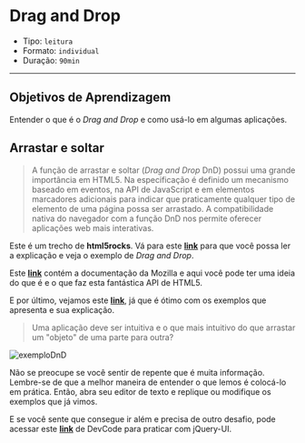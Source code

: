 # Drag and Drop

- Tipo: `leitura`
- Formato: `individual`
- Duração: `90min`

***

## Objetivos de Aprendizagem

Entender o que é o *Drag and Drop* e como usá-lo em algumas aplicações.

## Arrastar e soltar

>A função de arrastar e soltar (*Drag and Drop* DnD) possui uma grande importância em HTML5. Na especificação é definido um mecanismo baseado em eventos, na API de JavaScript e em elementos marcadores adicionais para indicar que praticamente qualquer tipo de elemento de uma página possa ser arrastado. A compatibilidade nativa do navegador com a função DnD nos permite oferecer aplicações web mais interativas.

Este é um trecho de **html5rocks**. Vá para este **[link](https://www.html5rocks.com/es/tutorials/dnd/basics/)** para que você possa ler a explicação e veja o exemplo de *Drag and Drop*.

Este **[link](https://developer.mozilla.org/pt-BR/docs/DragDrop/Drag_and_Drop)** contém a documentação da Mozilla e aqui você pode ter uma ideia do que é e o que faz esta fantástica API de HTML5.

E por último, vejamos este **[link](http://www.desarrollolibre.net/blog/tema/45/html/el-drag-and-drop-en-html5-javascript#.Wniowa6WbIU)**, já que é ótimo com os exemplos que apresenta e sua explicação.

>Uma aplicação deve ser intuitiva e o que mais intuitivo do que arrastar um "objeto" de uma parte para outra?

![exemploDnD](http://www.desarrollolibre.net/public/images/example/html/drag-and-drop/ejemplo-drag-and-drop-html5.gif)

Não se preocupe se você sentir de repente que é muita informação. Lembre-se de que a melhor maneira de entender o que lemos é colocá-lo em prática. Então, abra seu editor de texto e replique ou modifique os exemplos que já vimos.

E se você sente que consegue ir além e precisa de outro desafio, pode acessar este **[link](https://devcode.la/tutoriales/draggable-con-jquery-ui/)** de DevCode para praticar com jQuery-UI.

